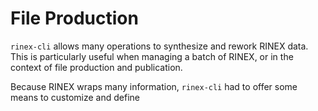File Production
===============


`rinex-cli` allows many operations to synthesize and rework RINEX data.  
This is particularly useful when managing a batch of RINEX, or in the context
of file production and publication.

Because RINEX wraps many information, `rinex-cli` had to offer some means to
customize and define
